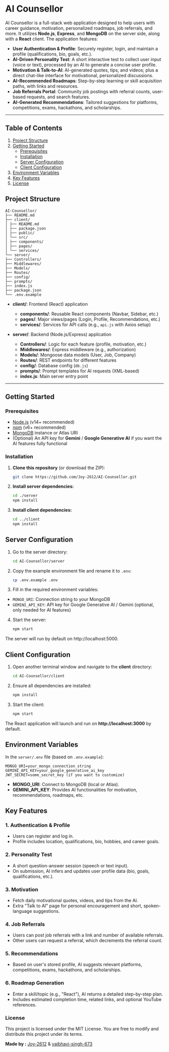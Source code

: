# AI Counsellor

AI Counsellor is a full-stack web application designed to help users with career guidance, motivation, personalized roadmaps, job referrals, and more. It utilizes **Node.js**, **Express**, and **MongoDB** on the server side, along with a **React** client. The application features:

- **User Authentication & Profile**: Securely register, login, and maintain a profile (qualifications, bio, goals, etc.).
- **AI-Driven Personality Test**: A short interactive test to collect user input (voice or text), processed by an AI to generate a concise user profile.
- **Motivation & Talk-to-AI**: AI-generated quotes, tips, and videos; plus a direct chat-like interface for motivational, personalized discussions.
- **AI-Recommended Roadmaps**: Step-by-step learning or skill acquisition paths, with links and resources.
- **Job Referrals Portal**: Community job postings with referral counts, user-based requests, and search features.
- **AI-Generated Recommendations**: Tailored suggestions for platforms, competitions, exams, hackathons, and scholarships.

---

## Table of Contents

1. [Project Structure](#project-structure)
2. [Getting Started](#getting-started)
   - [Prerequisites](#prerequisites)
   - [Installation](#installation)
   - [Server Configuration](#server-configuration)
   - [Client Configuration](#client-configuration)
3. [Environment Variables](#environment-variables)
4. [Key Features](#key-features)
5. [License](#license)

## Project Structure

```pgsql
AI-Counsellor/
├── README.md
├── client/
│ ├── README.md
│ ├── package.json
│ ├── public/
│ └── src/
│ ├── components/
│ ├── pages/
│ └── services/
└── server/
├── Controllers/
├── Middlewares/
├── Models/
├── Routes/
├── config/
├── prompts/
├── index.js
├── package.json
└── .env.example
```

- **client/**: Frontend (React) application

  - **components/**: Reusable React components (Navbar, Sidebar, etc.)
  - **pages/**: Major views/pages (Login, Profile, Recommendations, etc.)
  - **services/**: Services for API calls (e.g., `api.js` with Axios setup)

- **server/**: Backend (Node.js/Express) application
  - **Controllers/**: Logic for each feature (profile, motivation, etc.)
  - **Middlewares/**: Express middleware (e.g., authorization)
  - **Models/**: Mongoose data models (User, Job, Company)
  - **Routes/**: REST endpoints for different features
  - **config/**: Database config (`db.js`)
  - **prompts/**: Prompt templates for AI requests (XML-based)
  - **index.js**: Main server entry point

---

## Getting Started

### Prerequisites

- [Node.js](https://nodejs.org/) (v14+ recommended)
- [npm](https://www.npmjs.com/) (v6+ recommended)
- [MongoDB](https://www.mongodb.com/) instance or Atlas URI
- (Optional) An API key for **Gemini** / **Google Generative AI** if you want the AI features fully functional

### Installation

1. **Clone this repository** (or download the ZIP):

   ```bash
   git clone https://github.com/Joy-2612/AI-Counsellor.git
   ```

2. **Install server dependencies:**

   ```bash
   cd ./server
   npm install
   ```

3. **Install client dependencies:**

   ```bash
   cd ../client
   npm install
   ```

## Server Configuration

1. Go to the server directory:

   ```bash
   cd AI-Counsellor/server
   ```

2. Copy the example environment file and rename it to `.env`:

   ```bash
   cp .env.example .env
   ```

3. Fill in the required environment variables:

- `MONGO_URI`: Connection string to your MongoDB
- `GEMINI_API_KEY`: API key for Google Generative AI / Gemini (optional, only needed for AI features)

4. Start the server:

   ```bash
   npm start
   ```

The server will run by default on http://localhost:5000.

## Client Configuration

1. Open another terminal window and navigate to the **client** directory:

   ```bash
   cd AI-Counsellor/client
   ```

2. Ensure all dependencies are installed:

   ```bash
   npm install
   ```

3. Start the client:
   ```bash
   npm start
   ```

The React application will launch and run on **http://localhost:3000** by default.

## Environment Variables

In the `server/.env` file (based on `.env.example`):

```
MONGO_URI=your_mongo_connection_string
GEMINI_API_KEY=your_google_generative_ai_key
JWT_SECRET=some_secret_key (if you want to customize)
```

- **MONGO_URI**: Connect to MongoDB (local or Atlas).
- **GEMINI_API_KEY**: Provides AI functionalities for motivation, recommendations, roadmaps, etc.

## Key Features

### 1. Authentication & Profile

- Users can register and log in.
- Profile includes location, qualifications, bio, hobbies, and career goals.

### 2. Personality Test

- A short question-answer session (speech or text input).
- On submission, AI infers and updates user profile data (bio, goals, qualifications, etc.).

### 3. Motivation

- Fetch daily motivational quotes, videos, and tips from the AI.
- Extra "Talk to AI" page for personal encouragement and short, spoken-language suggestions.

### 4. Job Referrals

- Users can post job referrals with a link and number of available referrals.
- Other users can request a referral, which decrements the referral count.

### 5. Recommendations

- Based on user's stored profile, AI suggests relevant platforms, competitions, exams, hackathons, and scholarships.

### 6. Roadmap Generation

- Enter a skill/topic (e.g., "React"), AI returns a detailed step-by-step plan.
- Includes estimated completion time, related links, and optional YouTube references.

### License

This project is licensed under the MIT License. You are free to modify and distribute this project under its terms.

**Made by :** [Joy-2612](https://github.com/Joy-2612) & [vaibhavi-singh-673](https://github.com/vaibhavi-singh-673)
